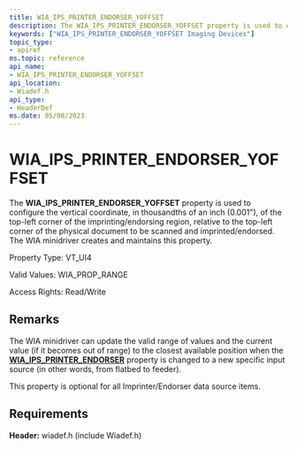 ```yaml
---
title: WIA_IPS_PRINTER_ENDORSER_YOFFSET
description: The WIA_IPS_PRINTER_ENDORSER_YOFFSET property is used to configure the vertical coordinate, in thousandths of an inch (0.001 \ 0034;), of the top-left corner of the imprinting/endorsing region, relative to the top-left corner of the physical document to be scanned and imprinted/endorsed. The WIA minidriver creates and maintains this property.
keywords: ["WIA_IPS_PRINTER_ENDORSER_YOFFSET Imaging Devices"]
topic_type:
- apiref
ms.topic: reference
api_name:
- WIA_IPS_PRINTER_ENDORSER_YOFFSET
api_location:
- Wiadef.h
api_type:
- HeaderDef
ms.date: 05/08/2023
---
```


# WIA_IPS_PRINTER_ENDORSER_YOFFSET

The **WIA_IPS_PRINTER_ENDORSER_YOFFSET** property is used to configure the vertical coordinate, in thousandths of an inch (0.001"), of the top-left corner of the imprinting/endorsing region, relative to the top-left corner of the physical document to be scanned and imprinted/endorsed. The WIA minidriver creates and maintains this property.

Property Type: VT_UI4

Valid Values: WIA_PROP_RANGE

Access Rights: Read/Write

## Remarks

The WIA minidriver can update the valid range of values and the current value (if it becomes out of range) to the closest available position when the [**WIA_IPS_PRINTER_ENDORSER**](wia-ips-printer-endorser.md) property is changed to a new specific input source (in other words, from flatbed to feeder).

This property is optional for all Imprinter/Endorser data source items.

## Requirements

**Header:** wiadef.h (include Wiadef.h)
